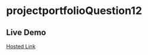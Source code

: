 # projectportfolioQuestion12

## Live Demo
[Hosted Link](https://yuvraj-08.github.io/projectportfolioQuestion12/)

